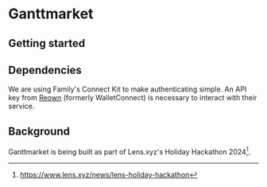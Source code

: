 # Ganttmarket

## Getting started


## Dependencies

We are using Family's Connect Kit to make authenticating simple.
An API key from [Reown](https://cloud.reown.com/) (formerly WalletConnect) is necessary to interact with their service.

## Background

Ganttmarket is being built as part of Lens.xyz's Holiday Hackathon 2024[^1].


[^1]: https://www.lens.xyz/news/lens-holiday-hackathon